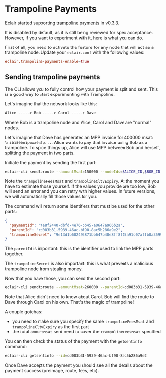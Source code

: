 # Trampoline Payments

Eclair started supporting [trampoline payments](https://github.com/lightning/bolts/pull/829) in v0.3.3.

It is disabled by default, as it is still being reviewed for spec acceptance. However, if you want to experiment with it, here is what you can do.

First of all, you need to activate the feature for any node that will act as a trampoline node. Update your `eclair.conf` with the following values:

```conf
eclair.trampoline-payments-enable=true
```

## Sending trampoline payments

The CLI allows you to fully control how your payment is split and sent. This is a good way to start experimenting with Trampoline.

Let's imagine that the network looks like this:

```txt
Alice -----> Bob -----> Carol -----> Dave
```

Where Bob is a trampoline node and Alice, Carol and Dave are "normal" nodes.

Let's imagine that Dave has generated an MPP invoice for 400000 msat: `lntb1500n1pwxx94fp...`.
Alice wants to pay that invoice using Bob as a trampoline.
To spice things up, Alice will use MPP between Bob and herself, splitting the payment in two parts.

Initiate the payment by sending the first part:

```sh
eclair-cli sendtoroute --amountMsat=150000 --nodeIds=$ALICE_ID,$BOB_ID --trampolineFeesMsat=10000 --trampolineCltvExpiry=450 --finalCltvExpiry=16 --invoice=lntb1500n1pwxx94fp...
```

Note the `trampolineFeesMsat` and `trampolineCltvExpiry`. At the moment you have to estimate those yourself. If the values you provide are too low, Bob will send an error and you can retry with higher values. In future versions, we will automatically fill those values for you.

The command will return some identifiers that must be used for the other parts:

```json
{
  "paymentId": "4e8f2440-dbfd-4e76-bb45-a0647a966b2a",
  "parentId": "cd083b31-5939-46ac-bf90-8ac5b286a9e2",
  "trampolineSecret": "9e13d1b602496871bb647b48e8ff8f15a91c07affb0a3599e995d470ac488715"
}
```

The `parentId` is important: this is the identifier used to link the MPP parts together.

The `trampolineSecret` is also important: this is what prevents a malicious trampoline node from stealing money.

Now that you have those, you can send the second part:

```sh
eclair-cli sendtoroute --amountMsat=260000 --parentId=cd083b31-5939-46ac-bf90-8ac5b286a9e2 --trampolineSecret=9e13d1b602496871bb647b48e8ff8f15a91c07affb0a3599e995d470ac488715 --nodeIds=$ALICE_ID,$BOB_ID --trampolineFeesMsat=10000 --trampolineCltvExpiry=450 --finalCltvExpiry=16 --invoice=lntb1500n1pwxx94fp...
```

Note that Alice didn't need to know about Carol. Bob will find the route to Dave through Carol on his own. That's the magic of trampoline!

A couple gotchas:

- you need to make sure you specify the same `trampolineFeesMsat` and `trampolineCltvExpiry` as the first part
- the total `amountMsat` sent need to cover the `trampolineFeesMsat` specified

You can then check the status of the payment with the `getsentinfo` command:

```sh
eclair-cli getsentinfo --id=cd083b31-5939-46ac-bf90-8ac5b286a9e2
```

Once Dave accepts the payment you should see all the details about the payment success (preimage, route, fees, etc).
